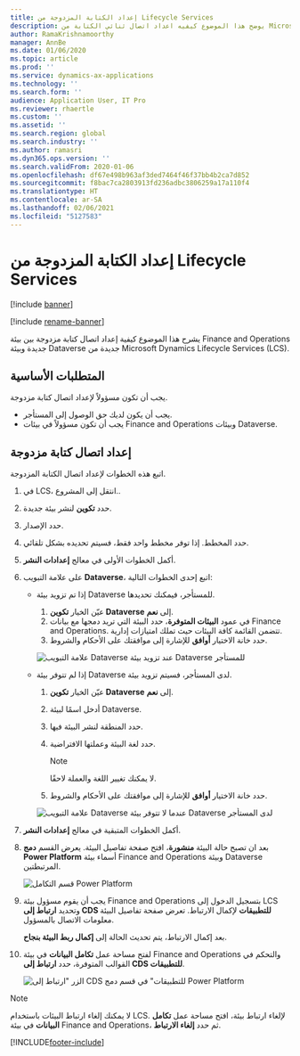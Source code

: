 ```yaml
---
title: إعداد الكتابة المزدوجة من Lifecycle Services
description: يوضح هذا الموضوع كيفيه اعداد اتصال ثنائي الكتابة من Microsoft Dynamics Lifecycle Services (LCS).
author: RamaKrishnamoorthy
manager: AnnBe
ms.date: 01/06/2020
ms.topic: article
ms.prod: ''
ms.service: dynamics-ax-applications
ms.technology: ''
ms.search.form: ''
audience: Application User, IT Pro
ms.reviewer: rhaertle
ms.custom: ''
ms.assetid: ''
ms.search.region: global
ms.search.industry: ''
ms.author: ramasri
ms.dyn365.ops.version: ''
ms.search.validFrom: 2020-01-06
ms.openlocfilehash: df67e498b963af3ded7464f46f37bb4b2ca7d852
ms.sourcegitcommit: f8bac7ca2803913fd236adbc3806259a17a110f4
ms.translationtype: HT
ms.contentlocale: ar-SA
ms.lasthandoff: 02/06/2021
ms.locfileid: "5127583"
---
```

# <a name="dual-write-setup-from-lifecycle-services"></a>إعداد الكتابة المزدوجة من Lifecycle Services

[!include [banner](../../includes/banner.md)]

[!include [rename-banner](~/includes/cc-data-platform-banner.md)]

يشرح هذا الموضوع كيفية إعداد اتصال كتابة مزدوجة بين بيئة Finance and Operations جديدة وبيئة Dataverse جديدة من Microsoft Dynamics Lifecycle Services (LCS).

## <a name="prerequisites"></a>المتطلبات الأساسية

يجب أن تكون مسؤولاً لإعداد اتصال كتابة مزدوجة.

+ يجب أن يكون لديك حق الوصول إلى المستأجر.
+ يجب أن تكون مسؤولاً في بيئات Finance and Operations وبيئات Dataverse.

## <a name="set-up-a-dual-write-connection"></a>إعداد اتصال كتابة مزدوجة

اتبع هذه الخطوات لإعداد اتصال الكتابة المزدوجة.

1. في LCS، انتقل إلى المشروع..
2. حدد **تكوين** لنشر بيئة جديدة.
3. حدد الإصدار. 
4. حدد المخطط. إذا توفر مخطط واحد فقط، فسيتم تحديده بشكل تلقائي.
5. أكمل الخطوات الأولى في معالج **إعدادات النشر**.
6. على علامة التبويب **Dataverse**، اتبع إحدى الخطوات التالية:

    - إذا تم تزويد بيئة Dataverse للمستأجر، فيمكنك تحديدها.

        1. عيّن الخيار **تكوين Dataverse** إلى **نعم**.
        2. في عمود **البيئات المتوفرة**، حدد البيئة التي تريد دمجها مع بيانات Finance and Operations. تتضمن القائمة كافة البيئات حيث تملك امتيازات إدارية.
        3. حدد خانة الاختيار **أوافق** للإشارة إلى موافقتك على الأحكام والشروط.

        ![علامة التبويب Dataverse عند تزويد بيئة Dataverse للمستأجر](../dual-write/media/lcs_setup_1.png)

    - إذا لم تتوفر بيئة Dataverse لدى المستأجر، فسيتم تزويد بيئة.

        1. عيّن الخيار **تكوين Dataverse** إلى **نعم**.
        2. أدخل اسمًا لبيئة Dataverse.
        3. حدد المنطقة لنشر البيئة فيها.
        4. حدد لغة البيئة وعملتها الافتراضية.

            > [!NOTE]
            > لا يمكنك تغيير اللغة والعملة لاحقًا.

        5. حدد خانة الاختيار **أوافق** للإشارة إلى موافقتك على الأحكام والشروط.

        ![علامة التبويب Dataverse عندما لا تتوفر بيئة Dataverse لدى المستأجر](../dual-write/media/lcs_setup_2.png)

7. أكمل الخطوات المتبقية في معالج **إعدادات النشر**.
8. بعد ان تصبح حالة البيئة **منشورة**، افتح صفحة تفاصيل البيئة. يعرض القسم **دمج Power Platform** أسماء بيئة Finance and Operations وبيئة Dataverse المرتبطتين.

    ![قسم التكامل Power Platform](../dual-write/media/lcs_setup_3.png)

9. يجب أن يقوم مسؤول بيئة Finance and Operations بتسجيل الدخول إلى LCS وتحديد **ارتباط إلى CDS للتطبيقات** لإكمال الارتباط. تعرض صفحة تفاصيل البيئة معلومات الاتصال بالمسؤول.

    بعد إكمال الارتباط، يتم تحديث الحالة إلى **إكمال ربط البيئة بنجاح**.

10. لفتح مساحة عمل **تكامل البيانات** في بيئة Finance and Operations والتحكم في القوالب المتوفرة، حدد **ارتباط إلى CDS للتطبيقات**.

    ![الزر "ارتباط إلى CDS للتطبيقات" في قسم دمج Power Platform](../dual-write/media/lcs_setup_4.png)

> [!NOTE]
> لا يمكنك إلغاء ارتباط البيئات باستخدام LCS. لإلغاء ارتباط بيئة، افتح مساحة عمل **تكامل البيانات** في بيئة Finance and Operations، ثم حدد **إلغاء الارتباط**.



[!INCLUDE[footer-include](../../../../includes/footer-banner.md)]